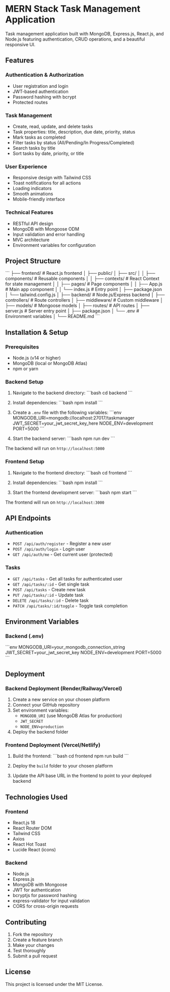 # MERN Stack Task Management Application

Task management application built with MongoDB, Express.js, React.js, and Node.js featuring authentication, CRUD operations, and a beautiful responsive UI.

## Features

### Authentication & Authorization
- User registration and login
- JWT-based authentication
- Password hashing with bcrypt
- Protected routes

### Task Management
- Create, read, update, and delete tasks
- Task properties: title, description, due date, priority, status
- Mark tasks as completed
- Filter tasks by status (All/Pending/In Progress/Completed)
- Search tasks by title
- Sort tasks by date, priority, or title

### User Experience
- Responsive design with Tailwind CSS
- Toast notifications for all actions
- Loading indicators
- Smooth animations
- Mobile-friendly interface

### Technical Features
- RESTful API design
- MongoDB with Mongoose ODM
- Input validation and error handling
- MVC architecture
- Environment variables for configuration

## Project Structure

\`\`\`
├── frontend/                 # React.js frontend
│   ├── public/
│   ├── src/
│   │   ├── components/       # Reusable components
│   │   ├── contexts/         # React Context for state management
│   │   ├── pages/           # Page components
│   │   ├── App.js           # Main app component
│   │   └── index.js         # Entry point
│   ├── package.json
│   └── tailwind.config.js
│
├── backend/                  # Node.js/Express backend
│   ├── controllers/         # Route controllers
│   ├── middleware/          # Custom middleware
│   ├── models/             # Mongoose models
│   ├── routes/             # API routes
│   ├── server.js           # Server entry point
│   ├── package.json
│   └── .env                # Environment variables
│
└── README.md
\`\`\`

## Installation & Setup

### Prerequisites
- Node.js (v14 or higher)
- MongoDB (local or MongoDB Atlas)
- npm or yarn

### Backend Setup

1. Navigate to the backend directory:
\`\`\`bash
cd backend
\`\`\`

2. Install dependencies:
\`\`\`bash
npm install
\`\`\`

3. Create a `.env` file with the following variables:
\`\`\`env
MONGODB_URI=mongodb://localhost:27017/taskmanager
JWT_SECRET=your_jwt_secret_key_here
NODE_ENV=development
PORT=5000
\`\`\`

4. Start the backend server:
\`\`\`bash
npm run dev
\`\`\`

The backend will run on `http://localhost:5000`

### Frontend Setup

1. Navigate to the frontend directory:
\`\`\`bash
cd frontend
\`\`\`

2. Install dependencies:
\`\`\`bash
npm install
\`\`\`

3. Start the frontend development server:
\`\`\`bash
npm start
\`\`\`

The frontend will run on `http://localhost:3000`

## API Endpoints

### Authentication
- `POST /api/auth/register` - Register a new user
- `POST /api/auth/login` - Login user
- `GET /api/auth/me` - Get current user (protected)

### Tasks
- `GET /api/tasks` - Get all tasks for authenticated user
- `GET /api/tasks/:id` - Get single task
- `POST /api/tasks` - Create new task
- `PUT /api/tasks/:id` - Update task
- `DELETE /api/tasks/:id` - Delete task
- `PATCH /api/tasks/:id/toggle` - Toggle task completion

## Environment Variables

### Backend (.env)
\`\`\`env
MONGODB_URI=your_mongodb_connection_string
JWT_SECRET=your_jwt_secret_key
NODE_ENV=development
PORT=5000
\`\`\`

## Deployment

### Backend Deployment (Render/Railway/Vercel)

1. Create a new service on your chosen platform
2. Connect your GitHub repository
3. Set environment variables:
   - `MONGODB_URI` (use MongoDB Atlas for production)
   - `JWT_SECRET`
   - `NODE_ENV=production`
4. Deploy the backend folder

### Frontend Deployment (Vercel/Netlify)

1. Build the frontend:
\`\`\`bash
cd frontend
npm run build
\`\`\`

2. Deploy the `build` folder to your chosen platform
3. Update the API base URL in the frontend to point to your deployed backend

## Technologies Used

### Frontend
- React.js 18
- React Router DOM
- Tailwind CSS
- Axios
- React Hot Toast
- Lucide React (icons)

### Backend
- Node.js
- Express.js
- MongoDB with Mongoose
- JWT for authentication
- bcryptjs for password hashing
- express-validator for input validation
- CORS for cross-origin requests

## Contributing

1. Fork the repository
2. Create a feature branch
3. Make your changes
4. Test thoroughly
5. Submit a pull request

## License

This project is licensed under the MIT License.
